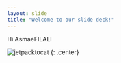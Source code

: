 ```yaml
---
layout: slide
title: "Welcome to our slide deck!"
---
```


Hi AsmaeFILALI

![jetpacktocat](https://octodex.github.com/images/jetpacktocat.png)
{: .center}
